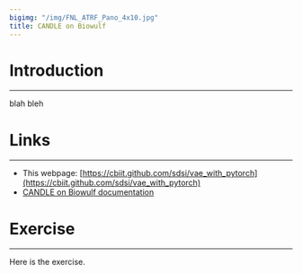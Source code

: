 ```yaml
---
bigimg: "/img/FNL_ATRF_Pano_4x10.jpg"
title: CANDLE on Biowulf
---
```


# Introduction
---

blah bleh

# Links
---

* This webpage: [https://cbiit.github.com/sdsi/vae_with_pytorch](https://cbiit.github.com/sdsi/vae_with_pytorch)
* [CANDLE on Biowulf documentation](https://hpc.nih.gov/apps/candle)

# Exercise
---

Here is the exercise.
